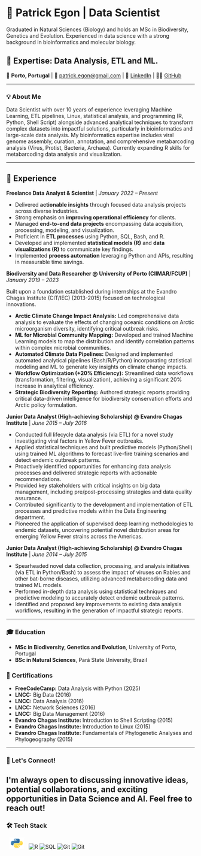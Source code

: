 # 👋 Patrick Egon | Data Scientist

Graduated in Natural Sciences (Biology) and holds an MSc in Biodiversity, Genetics and Evolution. Experienced in data science with a strong background in bioinformatics and molecular biology.

## 🚀 Expertise: Data Analysis, ETL and ML. 

📍 **Porto, Portugal** | 📧 [patrick.egon@gmail.com](mailto:patrick.egon@gmail.com) | 🔗 [LinkedIn](https://linkedin.com/in/patrick-egon-santos) | 👨‍💻 [GitHub](https://github.com/patrickegon)

---

### 💡 About Me

Data Scientist with over 10 years of experience leveraging Machine Learning, ETL pipelines, Linux, statistical analysis, and programming (R, Python, Shell Script) alongside advanced analytical techniques to transform complex datasets into impactful solutions, particularly in bioinformatics and large-scale data analysis. My bioinformatics expertise includes viral genome assembly, curation, annotation, and comprehensive metabarcoding analysis (Virus, Protist, Bacteria, Archaea). Currently expanding R skills for metabarcoding data analysis and visualization.

---

## 💼 Experience

**Freelance Data Analyst & Scientist** | _January 2022 – Present_

* Delivered **actionable insights** through focused data analysis projects across diverse industries.
* Strong emphasis on **improving operational efficiency** for clients.
* Managed **end-to-end data projects** encompassing data acquisition, processing, modeling, and visualization.
* Proficient in **ETL processes** using Python, SQL, Bash, and R.
* Developed and implemented **statistical models (R)** and **data visualizations (R)** to communicate key findings.
* Implemented **process automation** leveraging Python and APIs, resulting in measurable time savings.

**Biodiversity and Data Researcher @ University of Porto (CIIMAR/FCUP)** | _January 2019 – 2023_

Built upon a foundation established during internships at the Evandro Chagas Institute (CIT/IEC) (2013-2015) focused on technological innovations.

* **Arctic Climate Change Impact Analysis:** Led comprehensive data analysis to evaluate the effects of changing oceanic conditions on Arctic microorganism diversity, identifying critical outbreak risks.
* **ML for Microbial Community Mapping:** Developed and trained Machine Learning models to map the distribution and identify correlation patterns within complex microbial communities.
* **Automated Climate Data Pipelines:** Designed and implemented automated analytical pipelines (Bash/R/Python) incorporating statistical modeling and ML to generate key insights on climate change impacts.
* **Workflow Optimization (+20% Efficiency):** Streamlined data workflows (transformation, filtering, visualization), achieving a significant 20% increase in analytical efficiency.
* **Strategic Biodiversity Reporting:** Authored strategic reports providing critical data-driven intelligence for biodiversity conservation efforts and Arctic policy formulation.

**Junior Data Analyst (High-achieving Scholarship) @ Evandro Chagas Institute** | _June 2015 – July 2016_

* Conducted full lifecycle data analysis (via ETL) for a novel study investigating viral factors in Yellow Fever outbreaks.
* Applied statistical techniques and built predictive models (Python/Shell) using trained ML algorithms to forecast live-fire training scenarios and detect endemic outbreak patterns.
* Proactively identified opportunities for enhancing data analysis processes and delivered strategic reports with actionable recommendations.
* Provided key stakeholders with critical insights on big data management, including pre/post-processing strategies and data quality assurance.
* Contributed significantly to the development and implementation of ETL processes and predictive models within the Data Engineering department.
* Pioneered the application of supervised deep learning methodologies to endemic datasets, uncovering potential novel distribution areas for emerging Yellow Fever strains across the Americas.

**Junior Data Analyst (High-achieving Scholarship) @ Evandro Chagas Institute** | _June 2014 – July 2015_

* Spearheaded novel data collection, processing, and analysis initiatives (via ETL in Python/Bash) to assess the impact of viruses on Rabies and other bat-borne diseases, utilizing advanced metabarcoding data and trained ML models.
* Performed in-depth data analysis using statistical techniques and predictive modeling to accurately detect endemic outbreak patterns.
* Identified and proposed key improvements to existing data analysis workflows, resulting in the generation of impactful strategic reports.

---

### 🎓 Education

* **MSc in Biodiversity, Genetics and Evolution**, University of Porto, Portugal
* **BSc in Natural Sciences**, Pará State University, Brazil

### 📜 Certifications

* **FreeCodeCamp:** Data Analysis with Python (2025)
* **LNCC:** Big Data (2016)
* **LNCC:** Data Analysis (2016)
* **LNCC:** Network Sciences (2016)
* **LNCC:** Big Data Management (2016)
* **Evandro Chagas Institute:** Introduction to Shell Scripting (2015)
* **Evandro Chagas Institute:** Introduction to Linux (2015)
* **Evandro Chagas Institute:** Fundamentals of Phylogenetic Analyses and Phylogeography (2015)

---

### 🤝 Let's Connect!

I'm always open to discussing innovative ideas, potential collaborations, and exciting opportunities in Data Science and AI. Feel free to reach out!
---

### 🛠️ Tech Stack

<p align="left">
  <img alt="Python" height="30" width="40" src="https://raw.githubusercontent.com/devicons/devicon/master/icons/python/python-original.svg">
  <img alt="R" height="30" width="40" src="https://cdn.jsdelivr.net/gh/devicons/devicon@latest/icons/r/r-original.svg" />
  <img alt="SQL" height="30" width="40" src="https://cdn.jsdelivr.net/gh/devicons/devicon@latest/icons/azuresqldatabase/azuresqldatabase-original.svg" />
  <img alt="Git" height="30" width="40" src="https://cdn.jsdelivr.net/gh/devicons/devicon@latest/icons/git/git-original-wordmark.svg" />
  <img alt="Git" height="30" width="40" src="https://www.svgrepo.com/download/374074/shell.svg" />
</p>

